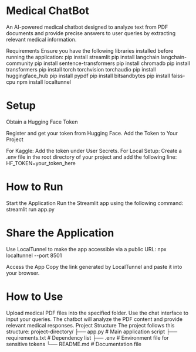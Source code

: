 # Medical ChatBot
An AI-powered medical chatbot designed to analyze text from PDF documents and provide precise answers to user queries by extracting relevant medical information.

Requirements
Ensure you have the following libraries installed before running the application:
pip install streamlit
pip install langchain langchain-community
pip install sentence-transformers
pip install chromadb
pip install transformers
pip install torch torchvision torchaudio
pip install huggingface_hub
pip install pypdf
pip install bitsandbytes
pip install faiss-cpu
npm install localtunnel

# Setup
Obtain a Hugging Face Token

Register and get your token from Hugging Face.
Add the Token to Your Project

For Kaggle: Add the token under User Secrets.
For Local Setup: Create a .env file in the root directory of your project and add the following line:
HF_TOKEN=your_token_here


# How to Run
Start the Application
Run the Streamlit app using the following command:
streamlit run app.py


# Share the Application
Use LocalTunnel to make the app accessible via a public URL:
npx localtunnel --port 8501


Access the App
Copy the link generated by LocalTunnel and paste it into your browser.

# How to Use
Upload medical PDF files into the specified folder.
Use the chat interface to input your queries.
The chatbot will analyze the PDF content and provide relevant medical responses.
Project Structure
The project follows this structure:
project-directory/
├── app.py               # Main application script
├── requirements.txt     # Dependency list
├── .env                 # Environment file for sensitive tokens
└── README.md            # Documentation file
